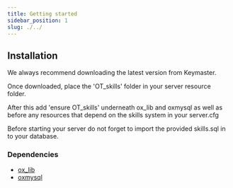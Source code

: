 ```yaml
---
title: Getting started
sidebar_position: 1
slug: ./../
---
```


## Installation

We always recommend downloading the latest version from Keymaster.

Once downloaded, place the 'OT_skills' folder in your server resource folder.

After this add 'ensure OT_skills' underneath ox_lib and oxmysql as well as before any resources that depend on the skills system in your server.cfg

Before starting your server do not forget to import the provided skills.sql in to your database.

### Dependencies

- [ox_lib](https://github.com/overextended/ox_lib/)
- [oxmysql](https://github.com/overextended/oxmysql/)

